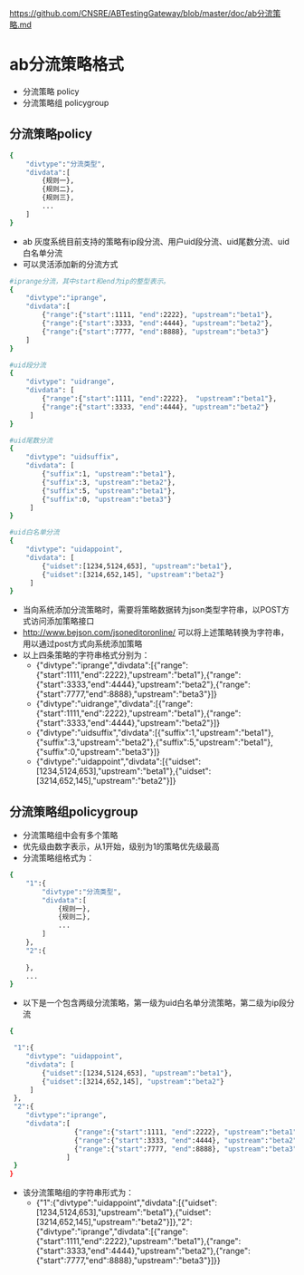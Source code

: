 https://github.com/CNSRE/ABTestingGateway/blob/master/doc/ab分流策略.md

ab分流策略格式
======================

* 分流策略 policy
* 分流策略组 policygroup

分流策略policy
--------------------------

```bash
{
    "divtype":"分流类型",
    "divdata":[
        {规则一},
        {规则二},
        {规则三},
        ...
    ]
}
```

* ab 灰度系统目前支持的策略有ip段分流、用户uid段分流、uid尾数分流、uid白名单分流    
* 可以灵活添加新的分流方式

```bash
#iprange分流，其中start和end为ip的整型表示。
{
	"divtype":"iprange",
	"divdata":[
		{"range":{"start":1111, "end":2222}, "upstream":"beta1"},
		{"range":{"start":3333, "end":4444}, "upstream":"beta2"},
		{"range":{"start":7777, "end":8888}, "upstream":"beta3"}
	]
}
```

```bash
#uid段分流
{
	"divtype": "uidrange",
	"divdata": [
		{"range":{"start":1111, "end":2222},  "upstream":"beta1"},
		{"range":{"start":3333, "end":4444}, "upstream":"beta2"}
   	 ]    
}
```

```bash
#uid尾数分流
{
	"divtype": "uidsuffix",
	"divdata": [
		{"suffix":1, "upstream":"beta1"},
		{"suffix":3, "upstream":"beta2"},
		{"suffix":5, "upstream":"beta1"},
		{"suffix":0, "upstream":"beta3"}
   	 ]    
}
```

```bash
#uid白名单分流	
{
	"divtype": "uidappoint",
	"divdata": [
		{"uidset":[1234,5124,653], "upstream":"beta1"},
		{"uidset":[3214,652,145], "upstream":"beta2"}
   	 ]    
}
```
* 当向系统添加分流策略时，需要将策略数据转为json类型字符串，以POST方式访问添加策略接口
* http://www.bejson.com/jsoneditoronline/  可以将上述策略转换为字符串，用以通过post方式向系统添加策略
* 以上四条策略的字符串格式分别为：
    * {"divtype":"iprange","divdata":[{"range":{"start":1111,"end":2222},"upstream":"beta1"},{"range":{"start":3333,"end":4444},"upstream":"beta2"},{"range":{"start":7777,"end":8888},"upstream":"beta3"}]}
    * {"divtype":"uidrange","divdata":[{"range":{"start":1111,"end":2222},"upstream":"beta1"},{"range":{"start":3333,"end":4444},"upstream":"beta2"}]}
    * {"divtype":"uidsuffix","divdata":[{"suffix":1,"upstream":"beta1"},{"suffix":3,"upstream":"beta2"},{"suffix":5,"upstream":"beta1"},{"suffix":0,"upstream":"beta3"}]}
    * {"divtype":"uidappoint","divdata":[{"uidset":[1234,5124,653],"upstream":"beta1"},{"uidset":[3214,652,145],"upstream":"beta2"}]}


分流策略组policygroup
--------------------------

* 分流策略组中会有多个策略
* 优先级由数字表示，从1开始，级别为1的策略优先级最高
* 分流策略组格式为：

```bash
{
    "1":{
        "divtype":"分流类型",
        "divdata":[
            {规则一},
            {规则二},
            ...
        ]
    },
    "2":{
    
    },
    ...
}
```
* 以下是一个包含两级分流策略，第一级为uid白名单分流策略，第二级为ip段分流

```bash
{

 "1":{
	"divtype": "uidappoint",
	"divdata": [
		{"uidset":[1234,5124,653], "upstream":"beta1"},
		{"uidset":[3214,652,145], "upstream":"beta2"}
   	 ]    
 },
 "2":{
    "divtype":"iprange",
    "divdata":[
                {"range":{"start":1111, "end":2222}, "upstream":"beta1"},
                {"range":{"start":3333, "end":4444}, "upstream":"beta2"},
                {"range":{"start":7777, "end":8888}, "upstream":"beta3"}
              ]
 }
}
```
* 该分流策略组的字符串形式为：
    * {"1":{"divtype":"uidappoint","divdata":[{"uidset":[1234,5124,653],"upstream":"beta1"},{"uidset":[3214,652,145],"upstream":"beta2"}]},"2":{"divtype":"iprange","divdata":[{"range":{"start":1111,"end":2222},"upstream":"beta1"},{"range":{"start":3333,"end":4444},"upstream":"beta2"},{"range":{"start":7777,"end":8888},"upstream":"beta3"}]}}


